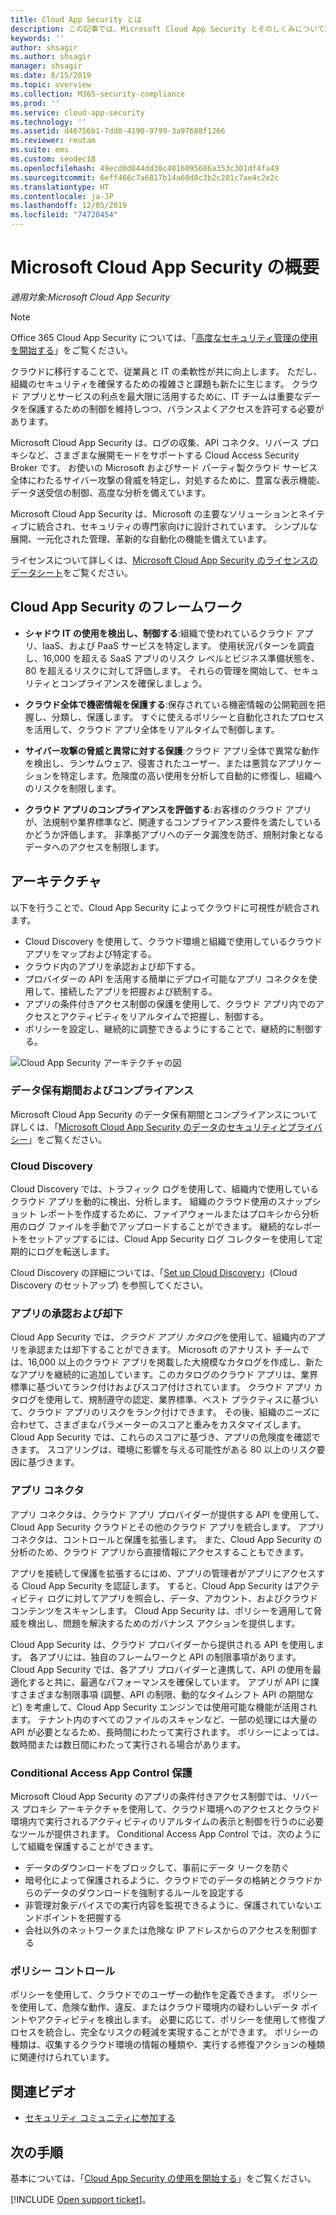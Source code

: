 ```yaml
---
title: Cloud App Security とは
description: この記事では、Microsoft Cloud App Security とそのしくみについて説明します。
keywords: ''
author: shsagir
ms.author: shsagir
manager: shsagir
ms.date: 8/15/2019
ms.topic: overview
ms.collection: M365-security-compliance
ms.prod: ''
ms.service: cloud-app-security
ms.technology: ''
ms.assetid: d46756b1-7dd8-4190-9799-3a97688f1266
ms.reviewer: reutam
ms.suite: ems
ms.custom: seodec18
ms.openlocfilehash: 49ecd0d844dd30c4816095686a353c301df4fa49
ms.sourcegitcommit: 6eff466c7a6817b14a60d8c3b2c201c7ae4c2e2c
ms.translationtype: HT
ms.contentlocale: ja-JP
ms.lasthandoff: 12/05/2019
ms.locfileid: "74720454"
---
```

# <a name="microsoft-cloud-app-security-overview"></a>Microsoft Cloud App Security の概要

*適用対象:Microsoft Cloud App Security*

> [!NOTE]
> Office 365 Cloud App Security については、「[高度なセキュリティ管理の使用を開始する](https://support.office.com/article/Get-started-with-Advanced-Management-Security-d9ee4d67-f2b3-42b4-9c9e-c4529904990a)」をご覧ください。

クラウドに移行することで、従業員と IT の柔軟性が共に向上します。 ただし、組織のセキュリティを確保するための複雑さと課題も新たに生じます。 クラウド アプリとサービスの利点を最大限に活用するために、IT チームは重要なデータを保護するための制御を維持しつつ、バランスよくアクセスを許可する必要があります。

Microsoft Cloud App Security は、ログの収集、API コネクタ、リバース プロキシなど、さまざまな展開モードをサポートする Cloud Access Security Broker です。 お使いの Microsoft およびサード パーティ製クラウド サービス全体にわたるサイバー攻撃の脅威を特定し、対処するために、豊富な表示機能、データ送受信の制御、高度な分析を備えています。

Microsoft Cloud App Security は、Microsoft の主要なソリューションとネイティブに統合され、セキュリティの専門家向けに設計されています。 シンプルな展開、一元化された管理、革新的な自動化の機能を備えています。

ライセンスについて詳しくは、[Microsoft Cloud App Security のライセンスのデータシート](https://aka.ms/mcaslicensing)をご覧ください。

## <a name="the-cloud-app-security-framework"></a>Cloud App Security のフレームワーク

- **シャドウ IT の使用を検出し、制御する**:組織で使われているクラウド アプリ、IaaS、および PaaS サービスを特定します。 使用状況パターンを調査し、16,000 を超える SaaS アプリのリスク レベルとビジネス準備状態を、80 を超えるリスクに対して評価します。 それらの管理を開始して、セキュリティとコンプライアンスを確保しましょう。

- **クラウド全体で機密情報を保護する**:保存されている機密情報の公開範囲を把握し、分類し、保護します。 すぐに使えるポリシーと自動化されたプロセスを活用して、クラウド アプリ全体をリアルタイムで制御します。

- **サイバー攻撃の脅威と異常に対する保護**:クラウド アプリ全体で異常な動作を検出し、ランサムウェア、侵害されたユーザー、または悪質なアプリケーションを特定します。危険度の高い使用を分析して自動的に修復し、組織へのリスクを制限します。

- **クラウド アプリのコンプライアンスを評価する**:お客様のクラウド アプリが、法規制や業界標準など、関連するコンプライアンス要件を満たしているかどうか評価します。 非準拠アプリへのデータ漏洩を防ぎ、規制対象となるデータへのアクセスを制限します。

## <a name="architecture"></a>アーキテクチャ

以下を行うことで、Cloud App Security によってクラウドに可視性が統合されます。

- Cloud Discovery を使用して、クラウド環境と組織で使用しているクラウド アプリをマップおよび特定する。
- クラウド内のアプリを承認および却下する。
- プロバイダーの API を活用する簡単にデプロイ可能なアプリ コネクタを使用して、接続したアプリを把握および統制する。
- アプリの条件付きアクセス制御の保護を使用して、クラウド アプリ内でのアクセスとアクティビティをリアルタイムで把握し、制御する。
- ポリシーを設定し、継続的に調整できるようにすることで、継続的に制御する。

![Cloud App Security アーキテクチャの図](media/proxy-architecture.png)

### <a name="data-retention--compliance"></a>データ保有期間およびコンプライアンス

Microsoft Cloud App Security のデータ保有期間とコンプライアンスについて詳しくは、「[Microsoft Cloud App Security のデータのセキュリティとプライバシー](cas-compliance-trust.md)」をご覧ください。

### <a name="cloud-discovery"></a>Cloud Discovery

Cloud Discovery では、トラフィック ログを使用して、組織内で使用しているクラウド アプリを動的に検出、分析します。 組織のクラウド使用のスナップショット レポートを作成するために、ファイアウォールまたはプロキシから分析用のログ ファイルを手動でアップロードすることができます。 継続的なレポートをセットアップするには、Cloud App Security ログ コレクターを使用して定期的にログを転送します。

Cloud Discovery の詳細については、「[Set up Cloud Discovery](set-up-cloud-discovery.md)」(Cloud Discovery のセットアップ) を参照してください。

### <a name="sanctioning-and-unsanctioning-an-app"></a>アプリの承認および却下

Cloud App Security では、*クラウド アプリ カタログ*を使用して、組織内のアプリを承認または却下することができます。 Microsoft のアナリスト チームでは、16,000 以上のクラウド アプリを掲載した大規模なカタログを作成し、新たなアプリを継続的に追加しています。このカタログのクラウド アプリは、業界標準に基づいてランク付けおよびスコア付けされています。 クラウド アプリ カタログを使用して、規制遵守の認定、業界標準、ベスト プラクティスに基づいて、クラウド アプリのリスクをランク付けできます。 その後、組織のニーズに合わせて、さまざまなパラメーターのスコアと重みをカスタマイズします。 Cloud App Security では、これらのスコアに基づき、アプリの危険度を確認できます。 スコアリングは、環境に影響を与える可能性がある 80 以上のリスク要因に基づきます。

### <a name="app-connectors"></a>アプリ コネクタ

アプリ コネクタは、クラウド アプリ プロバイダーが提供する API を使用して、Cloud App Security クラウドとその他のクラウド アプリを統合します。 アプリ コネクタは、コントロールと保護を拡張します。 また、Cloud App Security の分析のため、クラウド アプリから直接情報にアクセスすることもできます。

アプリを接続して保護を拡張するにはめ、アプリの管理者がアプリにアクセスする Cloud App Security を認証します。 すると、Cloud App Security はアクティビティ ログに対してアプリを照会し、データ、アカウント、およびクラウド コンテンツをスキャンします。 Cloud App Security は、ポリシーを適用して脅威を検出し、問題を解決するためのガバナンス アクションを提供します。

Cloud App Security は、クラウド プロバイダーから提供される API を使用します。 各アプリには、独自のフレームワークと API の制限事項があります。 Cloud App Security では、各アプリ プロバイダーと連携して、API の使用を最適化すると共に、最適なパフォーマンスを確保しています。 アプリが API に課すさまざまな制限事項 (調整、API の制限、動的なタイムシフト API の期間など) を考慮して、Cloud App Security エンジンでは使用可能な機能が活用されます。 テナント内のすべてのファイルのスキャンなど、一部の処理には大量の API が必要となるため、長時間にわたって実行されます。 ポリシーによっては、数時間または数日間にわたって実行される場合があります。

### <a name="conditional-access-app-control-protection"></a>Conditional Access App Control 保護

Microsoft Cloud App Security のアプリの条件付きアクセス制御では、リバース プロキシ アーキテクチャを使用して、クラウド環境へのアクセスとクラウド環境内で実行されるアクティビティのリアルタイムの表示と制御を行うのに必要なツールが提供されます。 Conditional Access App Control では、次のようにして組織を保護することができます。

- データのダウンロードをブロックして、事前にデータ リークを防ぐ
- 暗号化によって保護されるように、クラウドでのデータの格納とクラウドからのデータのダウンロードを強制するルールを設定する
- 非管理対象デバイスでの実行内容を監視できるように、保護されていないエンドポイントを把握する
- 会社以外のネットワークまたは危険な IP アドレスからのアクセスを制御する

### <a name="policy-control"></a>ポリシー コントロール

ポリシーを使用して、クラウドでのユーザーの動作を定義できます。 ポリシーを使用して、危険な動作、違反、またはクラウド環境内の疑わしいデータ ポイントやアクティビティを検出します。 必要に応じて、ポリシーを使用して修復プロセスを統合し、完全なリスクの軽減を実現することができます。 ポリシーの種類は、収集するクラウド環境の情報の種類や、実行する修復アクションの種類に関連付けられています。

## <a name="related-videos"></a>関連ビデオ

- [セキュリティ コミュニティに参加する](https://channel9.msdn.com/Shows/Microsoft-Security/Join-the-Security-Community)

## <a name="next-steps"></a>次の手順

基本については、「[Cloud App Security の使用を開始する](getting-started-with-cloud-app-security.md)」をご覧ください。

[!INCLUDE [Open support ticket](includes/support.md)]。
